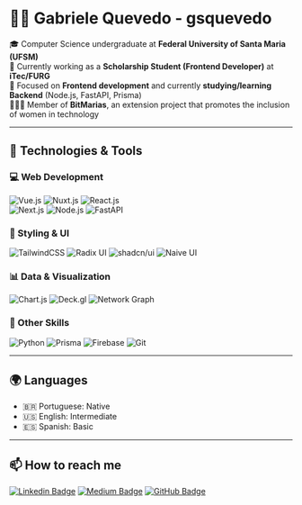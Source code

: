 # 👩‍💻 Gabriele Quevedo  - gsquevedo

🎓 Computer Science undergraduate at **Federal University of Santa Maria (UFSM)**  
💼 Currently working as a **Scholarship Student (Frontend Developer)** at **iTec/FURG**  
🌱 Focused on **Frontend development** and currently **studying/learning Backend** (Node.js, FastAPI, Prisma)  
👩‍👩‍👧 Member of **BitMarias**, an extension project that promotes the inclusion of women in technology  

---

## 🚀 Technologies & Tools  

### 💻 Web Development  
![Vue.js](https://img.shields.io/badge/Vue.js-35495E?style=for-the-badge&logo=vuedotjs&logoColor=4FC08D)  ![Nuxt.js](https://img.shields.io/badge/Nuxt.js-00DC82?style=for-the-badge&logo=nuxtdotjs&logoColor=white)  ![React.js](https://img.shields.io/badge/React.js-20232A?style=for-the-badge&logo=react&logoColor=61DAFB)  
![Next.js](https://img.shields.io/badge/Next.js-000000?style=for-the-badge&logo=nextdotjs&logoColor=white)  ![Node.js](https://img.shields.io/badge/Node.js-339933?style=for-the-badge&logo=nodedotjs&logoColor=white)  ![FastAPI](https://img.shields.io/badge/FastAPI-009688?style=for-the-badge&logo=fastapi&logoColor=white)  

### 🎨 Styling & UI  
![TailwindCSS](https://img.shields.io/badge/TailwindCSS-38B2AC?style=for-the-badge&logo=tailwindcss&logoColor=white)   ![Radix UI](https://img.shields.io/badge/Radix_UI-111111?style=for-the-badge&logoColor=white)  ![shadcn/ui](https://img.shields.io/badge/shadcn%2Fui-000000?style=for-the-badge&logo=ui&logoColor=white)   ![Naive UI](https://img.shields.io/badge/Naive_UI-00A1F1?style=for-the-badge&logoColor=white)

### 📊 Data & Visualization  
![Chart.js](https://img.shields.io/badge/Chart.js-FF6384?style=for-the-badge&logo=chartdotjs&logoColor=white)  ![Deck.gl](https://img.shields.io/badge/Deck.gl-3DDC84?style=for-the-badge&logo=googleearth&logoColor=white)  ![Network Graph](https://img.shields.io/badge/Network%20Graph-4285F4?style=for-the-badge&logo=graphql&logoColor=white)  

### 🔧 Other Skills  
![Python](https://img.shields.io/badge/Python-3776AB?style=for-the-badge&logo=python&logoColor=white)  ![Prisma](https://img.shields.io/badge/Prisma-2D3748?style=for-the-badge&logo=prisma&logoColor=white)  ![Firebase](https://img.shields.io/badge/Firebase-FFCA28?style=for-the-badge&logo=firebase&logoColor=black)  ![Git](https://img.shields.io/badge/Git-F05032?style=for-the-badge&logo=git&logoColor=white)  

---

## 🌍 Languages  
- 🇧🇷 Portuguese: Native  
- 🇺🇸 English: Intermediate  
- 🇪🇸 Spanish: Basic  

---

## 📫 How to reach me  
[![Linkedin Badge](https://img.shields.io/badge/LinkedIn-0077B5?style=for-the-badge&logo=linkedin&logoColor=white)](https://www.linkedin.com/in/gsquevedo)  [![Medium Badge](https://img.shields.io/badge/Medium-000000?style=for-the-badge&logo=medium&logoColor=white)](https://medium.com/@gabrielequevedo)  [![GitHub Badge](https://img.shields.io/badge/GitHub-100000?style=for-the-badge&logo=github&logoColor=white)](https://github.com/gsquevedo)  
